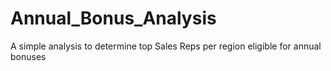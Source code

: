# Annual_Bonus_Analysis
A simple analysis to determine top Sales Reps per region eligible for  annual bonuses
